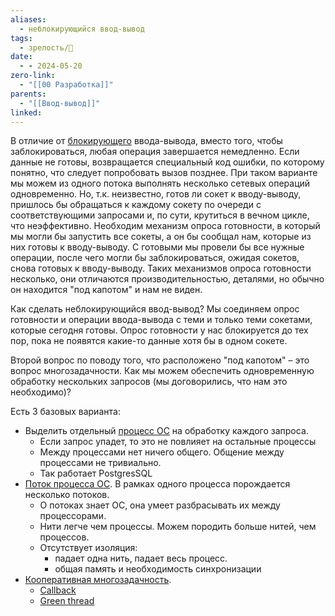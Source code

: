 ```yaml
---
aliases:
  - неблокирующийся ввод-вывод
tags:
  - зрелость/🌱
date:
  - - 2024-05-20
zero-link:
  - "[[00 Разработка]]"
parents:
  - "[[Ввод-вывод]]"
linked:
---
```

В отличие от [блокирующего](Блокирующие%20вызовы.md) ввода-вывода, вместо того, чтобы заблокироваться, любая операция завершается немедленно. Если данные не готовы, возвращается специальный код ошибки, по которому понятно, что следует попробовать вызов позднее. При таком варианте мы можем из одного потока выполнять несколько сетевых операций одновременно. Но, т.к. неизвестно, готов ли сокет к вводу-выводу, пришлось бы обращаться к каждому сокету по очереди с соответствующими запросами и, по сути, крутиться в вечном цикле, что неэффективно. Необходим механизм опроса готовности, в который мы могли бы запустить все сокеты, а он бы сообщал нам, которые из них готовы к вводу-выводу. С готовыми мы провели бы все нужные операции, после чего могли бы заблокироваться, ожидая сокетов, снова готовых к вводу-выводу. Таких механизмов опроса готовности несколько, они отличаются производительностью, деталями, но обычно он находится "под капотом" и нам не виден.

Как сделать неблокирующийся ввод-вывод? Мы соединяем опрос готовности и операции ввода-вывода с теми и только теми сокетами, которые сегодня готовы. Опрос готовности у нас блокируется до тех пор, пока не появятся какие-то данные хотя бы в одном сокете.

Второй вопрос по поводу того, что расположено "под капотом" – это вопрос многозадачности. Как мы можем обеспечить одновременную обработку нескольких запросов (мы договорились, что нам это необходимо)?

Есть 3 базовых варианта:
- Выделить отдельный [процесс ОС](Процесс%20ОС.md) на обработку каждого запроса.
	- Если запрос упадет, то это не повлияет на остальные процессы
	- Между процессами нет ничего общего. Общение между процессами не тривиально.
	- Так работает PostgresSQL
- [Поток процесса ОС](Поток%20процесса%20ОС.md). В рамках одного процесса порождается несколько потоков.
	- О потоках знает ОС, она умеет разбрасывать их между процессорами.
	- Нити легче чем процессы. Можем породить больше нитей, чем процессов.
	- Отсутствует изоляция: 
		- падает одна нить, падает весь процесс.
		- общая память и необходимость синхронизации
- [Кооперативная многозадачность](Кооперативная%20многозадачность.md).
	- [Callback](Callback.md)
	- [Green thread](Green%20thread.md)
